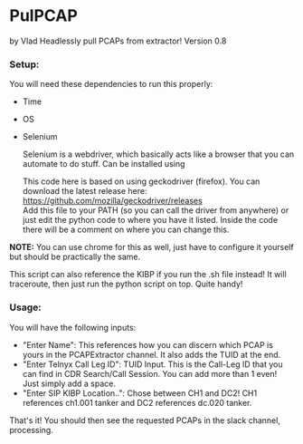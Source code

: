 # PulPCAP

by Vlad
Headlessly pull PCAPs from extractor!
Version 0.8 

### Setup:
  You will need these dependencies to run this properly:
- Time
- OS
- Selenium
    
  Selenium is a webdriver, which basically acts like a browser that you can automate to do stuff.
  Can be installed using <pip install selenium>
  
  This code here is based on using geckodriver (firefox). You can download the latest release here: https://github.com/mozilla/geckodriver/releases    
Add this file to your PATH (so you can call the driver from anywhere) or just edit the python code to where you have it listed. Inside the code there will be a comment on where you can change this.

**NOTE:** You can use chrome for this as well, just have to configure it yourself but should be practically the same.
  
  This script can also reference the KIBP if you run the .sh file instead! It will traceroute, then just run the python script on top. Quite handy!

### Usage:
  
  You will have the following inputs:
- "Enter Name": This references how you can discern which PCAP is yours in the PCAPExtractor channel. It also adds the TUID at the end.
- "Enter Telnyx Call Leg ID": TUID Input. This is the Call-Leg ID that you can find in CDR Search/Call Session. You can add more than 1 even! Just simply add a space.
- "Enter SIP KIBP Location..": Chose between CH1 and DC2! CH1 references ch1.001 tanker and DC2 references dc.020 tanker.
    
 That's it! You should then see the requested PCAPs in the slack channel, processing. 
